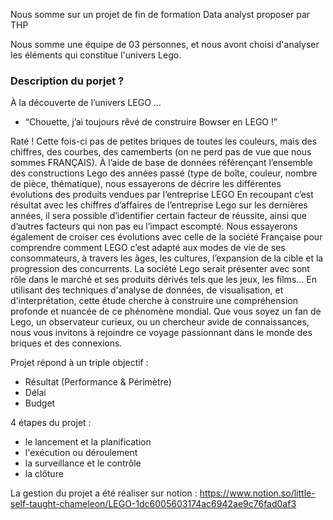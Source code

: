 Nous somme sur un projet de fin de formation Data analyst proposer par THP

Nous somme une équipe de 03 personnes, et nous avont choisi d'analyser les éléments qui constitue l'univers Lego.

### Description du porjet ?
À la découverte de l’univers LEGO …
- “Chouette, j’ai toujours rêvé de construire Bowser en LEGO !”

Raté ! Cette fois-ci pas de petites briques de toutes les couleurs, mais des chiffres, des courbes, des camemberts (on ne perd pas de vue que nous sommes FRANÇAIS).
À l’aide de base de données référençant l’ensemble des constructions Lego des années passé (type de boîte, couleur, nombre de pièce, thématique), nous essayerons de décrire les différentes évolutions des produits vendues par l’entreprise LEGO
En recoupant c’est résultat avec les chiffres d’affaires de l’entreprise Lego sur les dernières années, il sera possible d’identifier certain facteur de réussite, ainsi que d’autres facteurs qui non pas eu l’impact escompté.
Nous essayerons également de croiser ces évolutions avec celle de la société Française pour comprendre comment LEGO c’est adapté aux modes de vie de ses consommateurs, à travers les âges, les cultures, l’expansion de la cible et la progression des concurrents. 
La société Lego serait présenter avec sont rôle dans le marché et ses produits dérivés tels que les jeux, les films…
En utilisant des techniques d'analyse de données, de visualisation, et d'interprétation, cette étude cherche à construire une compréhension profonde et nuancée de ce phénomène mondial. Que vous soyez un fan de Lego, un observateur curieux, ou un chercheur avide de connaissances, nous vous invitons à rejoindre ce voyage passionnant dans le monde des briques et des connexions.

Projet répond à un triple objectif :
- Résultat (Performance & Périmètre)
- Délai
- Budget

4 étapes du projet : 
- le lancement et la planification
- l'exécution ou déroulement
- la surveillance et le contrôle
- la clôture

La gestion du projet a été réaliser sur notion : 
https://www.notion.so/little-self-taught-chameleon/LEGO-1dc6005603174ac6942ae9c76fad0af3
